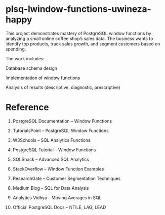 # plsq-lwindow-functions-uwineza-happy
This project demonstrates mastery of PostgreSQL window functions by analyzing a small online coffee shop’s sales data. The business wants to identify top products, track sales growth, and segment customers based on spending.

The work includes:

Database schema design

Implementation of window functions

Analysis of results (descriptive, diagnostic, prescriptive)
# Reference
1. PostgreSQL Documentation – Window Functions


2. TutorialsPoint – PostgreSQL Window Functions


3. W3Schools – SQL Analytics Functions


4. PostgreSQL Tutorial – Window Functions


5. SQLShack – Advanced SQL Analytics


6. StackOverflow – Window Function Examples


7. ResearchGate – Customer Segmentation Techniques


8. Medium Blog – SQL for Data Analysis


9. Analytics Vidhya – Moving Averages in SQL


10. Official PostgreSQL Docs – NTILE, LAG, LEAD
